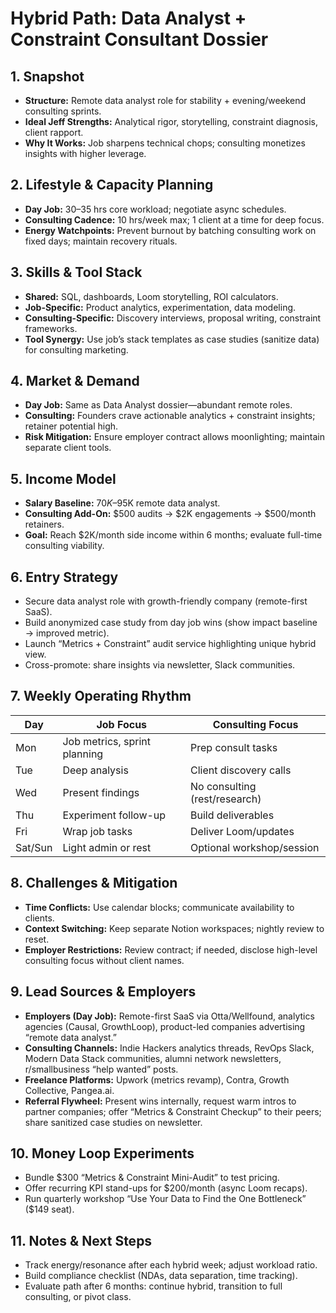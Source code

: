 # Hybrid Path: Data Analyst + Constraint Consultant Dossier

## 1. Snapshot
- **Structure:** Remote data analyst role for stability + evening/weekend consulting sprints.
- **Ideal Jeff Strengths:** Analytical rigor, storytelling, constraint diagnosis, client rapport.
- **Why It Works:** Job sharpens technical chops; consulting monetizes insights with higher leverage.

## 2. Lifestyle & Capacity Planning
- **Day Job:** 30–35 hrs core workload; negotiate async schedules.
- **Consulting Cadence:** 10 hrs/week max; 1 client at a time for deep focus.
- **Energy Watchpoints:** Prevent burnout by batching consulting work on fixed days; maintain recovery rituals.

## 3. Skills & Tool Stack
- **Shared:** SQL, dashboards, Loom storytelling, ROI calculators.
- **Job-Specific:** Product analytics, experimentation, data modeling.
- **Consulting-Specific:** Discovery interviews, proposal writing, constraint frameworks.
- **Tool Synergy:** Use job’s stack templates as case studies (sanitize data) for consulting marketing.

## 4. Market & Demand
- **Day Job:** Same as Data Analyst dossier—abundant remote roles.
- **Consulting:** Founders crave actionable analytics + constraint insights; retainer potential high.
- **Risk Mitigation:** Ensure employer contract allows moonlighting; maintain separate client tools.

## 5. Income Model
- **Salary Baseline:** $70K–$95K remote data analyst.
- **Consulting Add-On:** $500 audits → $2K engagements → $500/month retainers.
- **Goal:** Reach $2K/month side income within 6 months; evaluate full-time consulting viability.

## 6. Entry Strategy
- Secure data analyst role with growth-friendly company (remote-first SaaS).
- Build anonymized case study from day job wins (show impact baseline → improved metric).
- Launch “Metrics + Constraint” audit service highlighting unique hybrid view.
- Cross-promote: share insights via newsletter, Slack communities.

## 7. Weekly Operating Rhythm
| Day | Job Focus | Consulting Focus |
| --- | --- | --- |
| Mon | Job metrics, sprint planning | Prep consult tasks |
| Tue | Deep analysis | Client discovery calls |
| Wed | Present findings | No consulting (rest/research) |
| Thu | Experiment follow-up | Build deliverables |
| Fri | Wrap job tasks | Deliver Loom/updates |
| Sat/Sun | Light admin or rest | Optional workshop/session |

## 8. Challenges & Mitigation
- **Time Conflicts:** Use calendar blocks; communicate availability to clients.
- **Context Switching:** Keep separate Notion workspaces; nightly review to reset.
- **Employer Restrictions:** Review contract; if needed, disclose high-level consulting focus without client names.

## 9. Lead Sources & Employers
- **Employers (Day Job):** Remote-first SaaS via Otta/Wellfound, analytics agencies (Causal, GrowthLoop), product-led companies advertising “remote data analyst.”
- **Consulting Channels:** Indie Hackers analytics threads, RevOps Slack, Modern Data Stack communities, alumni network newsletters, r/smallbusiness “help wanted” posts.
- **Freelance Platforms:** Upwork (metrics revamp), Contra, Growth Collective, Pangea.ai.
- **Referral Flywheel:** Present wins internally, request warm intros to partner companies; offer “Metrics & Constraint Checkup” to their peers; share sanitized case studies on newsletter.

## 10. Money Loop Experiments
- Bundle $300 “Metrics & Constraint Mini-Audit” to test pricing.
- Offer recurring KPI stand-ups for $200/month (async Loom recaps).
- Run quarterly workshop “Use Your Data to Find the One Bottleneck” ($149 seat).

## 11. Notes & Next Steps
- Track energy/resonance after each hybrid week; adjust workload ratio.
- Build compliance checklist (NDAs, data separation, time tracking).
- Evaluate path after 6 months: continue hybrid, transition to full consulting, or pivot class.
